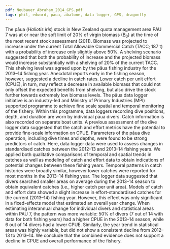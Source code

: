 ```yaml
---
pdf: Neubauer_Abraham_2014_GPS.pdf
tags: phil, edward, paua, abalone, data logger, GPS, dragonfly
---
```

The pāua (*Haliotis iris*) stock in New Zealand quota management area PAU 7 was at or near the soft
limit of 20% of virgin biomass (B<sub>0</sub>) at the time of the most recent stock assessment (2011). Biomass
was projected to increase under the current Total Allowable Commercial Catch (TACC; 187 t) with a
probability of increase only slightly above 50%. A shelving scenario suggested that both the probability
of increase and the projected biomass would increase substantially with a shelving of 20% of the current
TACC. This shelving level was agreed upon by the pāua fishing industry for the 2013–14 fishing year.
Anecdotal reports early in the fishing season, however, suggested a decline in catch rates. Lower catch
per unit effort (CPUE), in turn, may reflect a decrease in available biomass that could not only offset the
expected benefits from shelving, but also drive the stock further towards extremely low biomass levels.
The pāua data logger initiative is an industry-led and Ministry of Primary Industries (MPI) supported
programme to achieve fine scale spatial and temporal monitoring of the fishery. Within this programme,
data loggers recording dive positions, depth, and duration are worn by individual pāua divers. Catch
information is also recorded on separate boat units. A previous assessment of the dive logger data
suggested that the catch and effort metrics have the potential to provide fine-scale information on CPUE.
Parameters of the pāua dive operation, including dive times and depths, were found to be strong predictors
of catch.
Here, data logger data were used to assess changes in standardised catches between the 2012–13 and
2013–14 fishing years. We applied both qualitative comparisons of temporal and spatial trends in catches
as well as modeling of catch and effort data to obtain indications of potential changes between these
fishing years.
Temporal patterns in catch histories were broadly similar, however lower catches were reported for most
months in the 2013–14 fishing year. The logger data suggested that divers searched smaller areas on
average during the 2013–14 season to obtain equivalent catches (i.e., higher catch per unit area).
Models of catch and effort data showed a slight increase in effort-standardised catches for the current
(2013–14) fishing year. However, this effect was only significant in a fixed-effects model that estimated
an overall year change. When estimating interannual change for individual divers and statistical areas
within PAU 7, the pattern was more variable: 50% of divers (7 out of 14 with data for both fishing years)
had a higher CPUE in the 2013–14 season, while 6 out of 14 divers had a lower CPUE. Similarly, the
year trend in statistical areas was highly variable, but did not show a consistent decline from 2012–13
to 2013–14. We conclude that the combined evidence does not support a decline in CPUE and overall
performance of the fishery.
